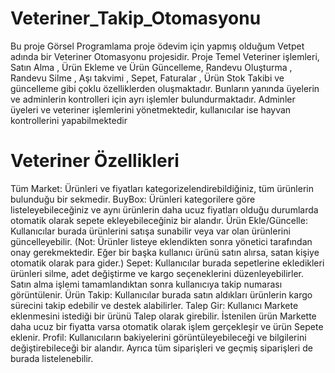# Veteriner_Takip_Otomasyonu
Bu proje Görsel Programlama proje ödevim için yapmış olduğum Vetpet adında bir Veteriner Otomasyonu projesidir. Proje Temel Veteriner işlemleri, Satın Alma , Ürün Ekleme ve Ürün Güncelleme, Randevu Oluşturma , Randevu Silme , Aşı takvimi , Sepet, Faturalar , Ürün Stok Takibi ve güncelleme gibi çoklu özelliklerden oluşmaktadır. Bunların yanında üyelerin ve adminlerin kontrolleri için ayrı işlemler bulundurmaktadır. Adminler üyeleri ve veteriner işlemlerini yönetmektedir, kullanıcılar ise hayvan kontrollerini yapabilmektedir
# Veteriner Özellikleri
Tüm Market: Ürünleri ve fiyatları kategorizelendirebildiğiniz, tüm ürünlerin bulunduğu bir sekmedir.
BuyBox: Ürünleri kategorilere göre listeleyebileceğiniz ve aynı ürünlerin daha ucuz fiyatları olduğu durumlarda otomatik olarak sepete ekleyebileceğiniz bir alandır.
Ürün Ekle/Güncelle: Kullanıcılar burada ürünlerini satışa sunabilir veya var olan ürünlerini güncelleyebilir. (Not: Ürünler listeye eklendikten sonra yönetici tarafından onay gerekmektedir. Eğer bir başka kullanıcı ürünü satın alırsa, satan kişiye otomatik olarak para gider.)
Sepet: Kullanıcılar burada sepetlerine ekledikleri ürünleri silme, adet değiştirme ve kargo seçeneklerini düzenleyebilirler. Satın alma işlemi tamamlandıktan sonra kullanıcıya takip numarası görüntülenir.
Ürün Takip: Kullanıcılar burada satın aldıkları ürünlerin kargo sürecini takip edebilir ve destek alabilirler.
Talep Gir: Kullanıcı Markete eklenmesini istediği bir ürünü Talep olarak girebilir. İstenilen ürün Markette daha ucuz bir fiyatta varsa otomatik olarak işlem gerçekleşir ve ürün Sepete eklenir.
Profil: Kullanıcıların bakiyelerini görüntüleyebileceği ve bilgilerini değiştirebileceği bir alandır. Ayrıca tüm siparişleri ve geçmiş siparişleri de burada listelenebilir.
